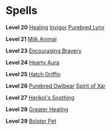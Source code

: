 <!-- TITLE: Breeder -->
<!-- SUBTITLE: At odds with nature vs. nurture, the breeder seeks to control the wild in a harmonious and symbiotic fashion.  Breeder's foster young creatures into maturity and train them to aid adventurers in combat and around the homestead.  Their attunement to nature has gifted them with abilities to mend and heal wounds, even as they make them. -->

# Spells
**Level 20**
[Healing](healing)
[Invigor](invigor)
[Purebred Lynx](purebred-lynx)

**Level 21**
[Milk Animal](milk-animal)

**Level 23**
[Encouraging Bravery](encouraging-bravery)

**Level 24**
[Hearty Aura](hearty-aura)

**Level 25**
[Hatch Griffin](hatch-griffin)

**Level 26**
[Purebred Owlbear](purebred-owlbear)
[Spirit of Xar](spirit-of-xar)

**Level 27**
[Herikol's Soothing](herikol's-soothing)

**Level 28**
[Greater Healing](greater-healing)

**Level 29**
[Bolster Pet](bolster-pet)


